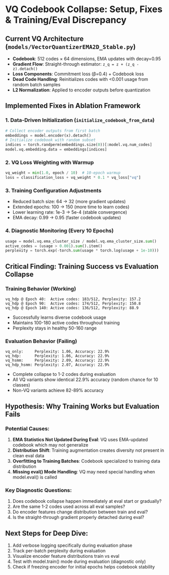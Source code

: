 # VQ Codebook Collapse: Setup, Fixes & Training/Eval Discrepancy

## Current VQ Architecture (`models/VectorQuantizerEMA2D_Stable.py`)
- **Codebook**: 512 codes × 64 dimensions, EMA updates with decay=0.95
- **Gradient Flow**: Straight-through estimator: `z_q = z + (z_q - z).detach()`
- **Loss Components**: Commitment loss (β=0.4) + Codebook loss
- **Dead Code Handling**: Reinitializes codes with <0.001 usage from random batch samples
- **L2 Normalization**: Applied to encoder outputs before quantization

## Implemented Fixes in Ablation Framework

### 1. Data-Driven Initialization (`initialize_codebook_from_data`)
```python
# Collect encoder outputs from first batch
embeddings = model.encoder(x).detach()
# Initialize codebook with random subset
indices = torch.randperm(embeddings.size(0))[:model.vq.num_codes]
model.vq.embedding.data = embeddings[indices]
```

### 2. VQ Loss Weighting with Warmup
```python
vq_weight = min(1.0, epoch / 10)  # 10-epoch warmup
loss = classification_loss + vq_weight * 0.1 * vq_loss["vq"]
```

### 3. Training Configuration Adjustments
- Reduced batch size: 64 → 32 (more gradient updates)
- Extended epochs: 100 → 150 (more time to learn codes)
- Lower learning rate: 1e-3 → 5e-4 (stable convergence)
- EMA decay: 0.99 → 0.95 (faster codebook updates)

### 4. Diagnostic Monitoring (Every 10 Epochs)
```python
usage = model.vq.ema_cluster_size / model.vq.ema_cluster_size.sum()
active_codes = (usage > 0.001).sum().item()
perplexity = torch.exp(-torch.sum(usage * torch.log(usage + 1e-10)))
```

## Critical Finding: Training Success vs Evaluation Collapse

### Training Behavior (Working)
```
vq_hdp @ Epoch 40:  Active codes: 183/512, Perplexity: 157.2
vq_hdp @ Epoch 90:  Active codes: 174/512, Perplexity: 150.8  
vq_hdp @ Epoch 140: Active codes: 136/512, Perplexity: 88.9
```
- Successfully learns diverse codebook usage
- Maintains 100-180 active codes throughout training
- Perplexity stays in healthy 50-160 range

### Evaluation Behavior (Failing)
```
vq_only:     Perplexity: 1.06, Accuracy: 22.9%
vq_hdp:      Perplexity: 1.06, Accuracy: 22.9%
vq_hsmm:     Perplexity: 2.09, Accuracy: 22.9%
vq_hdp_hsmm: Perplexity: 2.07, Accuracy: 22.9%
```
- Complete collapse to 1-2 codes during evaluation
- All VQ variants show identical 22.9% accuracy (random chance for 10 classes)
- Non-VQ variants achieve 82-89% accuracy

## Hypothesis: Why Training Works but Evaluation Fails

### Potential Causes:
1. **EMA Statistics Not Updated During Eval**: VQ uses EMA-updated codebook which may not generalize
2. **Distribution Shift**: Training augmentation creates diversity not present in clean eval data
3. **Overfitting to Training Batches**: Codebook specialized to training data distribution
4. **Missing eval() Mode Handling**: VQ may need special handling when model.eval() is called

### Key Diagnostic Questions:
1. Does codebook collapse happen immediately at eval start or gradually?
2. Are the same 1-2 codes used across all eval samples?
3. Do encoder features change distribution between train and eval?
4. Is the straight-through gradient properly detached during eval?

## Next Steps for Deep Dive:
1. Add verbose logging specifically during evaluation phase
2. Track per-batch perplexity during evaluation
3. Visualize encoder feature distributions train vs eval
4. Test with model.train() mode during evaluation (diagnostic only)
5. Check if freezing encoder for initial epochs helps codebook stability